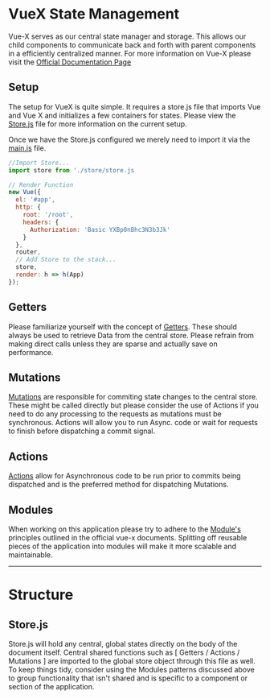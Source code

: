 # VueX State Management
Vue-X serves as our central state manager and storage. This allows our child components to communicate back and forth with parent components in a efficiently centralized manner. For more information on Vue-X please visit the [Official Documentation Page](https://github.com/vuejs/vuex "vue-x Documentation")

## Setup
The setup for VueX is quite simple. It requires a store.js file that imports Vue and Vue X and initializes a few containers for states. Please view the [Store.js](../vue-app-base/src/store/store.js) file for more information on the current setup.

Once we have the Store.js configured we merely need to import it via the [main.js](../vue-app-base/src/main.js) file.

```javascript
//Import Store...
import store from './store/store.js

// Render Function
new Vue({
  el: '#app',
  http: {
    root: '/root',
    headers: {
      Authorization: 'Basic YXBp0nBhc3N3b3Jk'
    }
  },
  router,
  // Add Store to the stack...
  store,
  render: h => h(App)
});
```

## Getters
Please familiarize yourself with the concept of [Getters](https://vuex.vuejs.org/en/getters.html). These should always be used to retrieve Data from the central store. Please refrain from making direct calls unless they are sparse and actually save on performance.

## Mutations
[Mutations](https://vuex.vuejs.org/en/mutations.html) are responsible for commiting state changes to the central store. These might be called directly but please consider the use of Actions if you need to do any processing to the requests as mutations must be synchronous. Actions will allow you to run Async. code or wait for requests to finish before dispatching a commit signal.

## Actions
[Actions](https://vuex.vuejs.org/en/actions.html) allow for Asynchronous code to be run prior to commits being dispatched and is the preferred method for dispatching Mutations.

## Modules
When working on this application please try to adhere to the [Module's](https://vuex.vuejs.org/en/modules.html) principles outlined in the official vue-x documents. Splitting off reusable pieces of the application into modules will make it more scalable and maintainable.

---

# Structure

## Store.js
Store.js will hold any central, global states directly on the body of the document itself. Central shared functions such as [ Getters / Actions / Mutations ] are imported to the global store object through this file as well. To keep things tidy, consider using the Modules patterns discussed above to group functionality that isn't shared and is specific to a component or section of the application.

